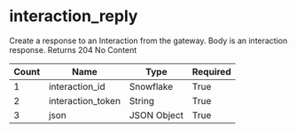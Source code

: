 # interaction_reply 
Create a response to an Interaction from the gateway. Body is an interaction response. Returns 204 No Content

Count | Name | Type | Required        
----|----|----|---- 
1 | interaction_id | Snowflake | True
2 | interaction_token | String | True
3 | json | JSON Object | True